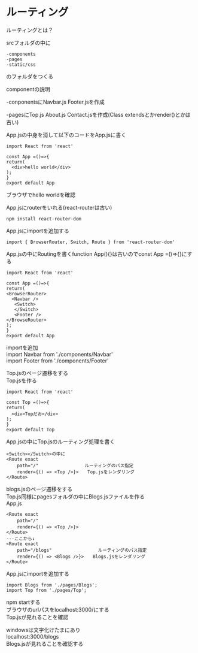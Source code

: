# ルーティング
ルーティングとは？

srcフォルダの中に
```
-conponents
-pages
-static/css
```  
のフォルダをつくる  

componentの説明  

-conponentsにNavbar.js Footer.jsを作成  

-pagesにTop.js About.js Contact.jsを作成(Class extendsとかrender()とかは古い)  

App.jsの中身を消して以下のコードをApp.jsに書く  
```
import React from 'react'

const App =()=>{
return(
  <div>hello world</div>
);
}
export default App
```  
ブラウザでhello worldを確認  


App.jsにrouterをいれる(react-routerは古い)  
```
npm install react-router-dom  
```  
App.jsにimportを追加する  
```
import { BrowserRouter, Switch, Route } from 'react-router-dom'
```
App.jsの中にRoutingを書くfunction App(){}は古いのでconst App =()=>{}にする    

```
import React from 'react'

const App =()=>{
return(
<BrowserRouter>  
  <Navbar />  
   <Switch>  
   </Switch>  
   <Footer />  
</BrowseRouter>
);
}
export default App
```  

importを追加  
import Navbar from './components/Navbar'  
import Footer from './components/Footer'  

Top.jsのページ遷移をする  
Top.jsを作る  
```
import React from 'react'

const Top =()=>{
return(
  <div>Topだお</div>
);
}
export default Top

```  


App.jsの中にTop.jsのルーティング処理を書く  
```
<Switch></Switch>の中に  
<Route exact  
    path="/"　　　　　         ルーティングのパス指定  
    render={() => <Top />}>　　Top.jsをレンダリング  
</Route>  
```  

blogs.jsのページ遷移をする  
Top.js同様にpagesフォルダの中にBlogs.jsファイルを作る  
App.js  
```
<Route exact  
    path="/"　　　　　          
    render={() => <Top />}>　　  
</Route> 
---ここから↓
<Route exact  
    path="/blogs"　　　　　         ルーティングのパス指定  
    render={() => <Blogs />}>　　Blogs.jsをレンダリング  
</Route>  
```  
 
App.jsにimportを追加する  
```    
import Blogs from './pages/Blogs';  
import Top from './pages/Top';  
```  

npm startする  
ブラウザのurlパスをlocalhost:3000/にする  
Top.jsが見れることを確認  

windowsは文字化けたまにあり  
localhost:3000/blogs  
Blogs.jsが見れることを確認する  
